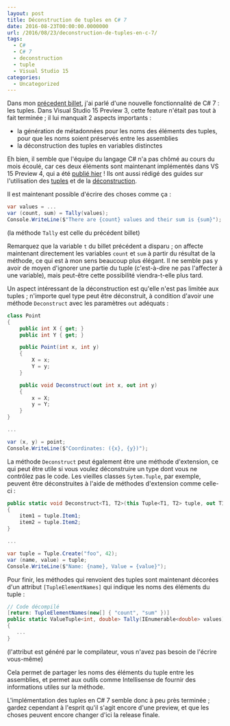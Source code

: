 ```yaml
---
layout: post
title: Déconstruction de tuples en C# 7
date: 2016-08-23T00:00:00.0000000
url: /2016/08/23/deconstruction-de-tuples-en-c-7/
tags:
  - C#
  - C# 7
  - deconstruction
  - tuple
  - Visual Studio 15
categories:
  - Uncategorized
---
```



Dans mon [précedent billet](/2016/07/28/tuples-en-c-7/), j'ai parlé d'une nouvelle fonctionnalité de C# 7 : les tuples. Dans Visual Studio 15 Preview 3, cette feature n'était pas tout à fait terminée ; il lui manquait 2 aspects importants :

- la génération de métadonnées pour les noms des éléments des tuples, pour que les noms soient préservés entre les assemblies
- la déconstruction des tuples en variables distinctes


Eh bien, il semble que l'équipe du langage C# n'a pas chômé au cours du mois écoulé, car ces deux éléments sont maintenant implémentés dans VS 15 Preview 4, qui a été [publié hier](https://blogs.msdn.microsoft.com/visualstudio/2016/08/22/visual-studio-15-preview-4/) ! Ils ont aussi rédigé des guides sur l'utilisation des [tuples](https://github.com/dotnet/roslyn/blob/master/docs/features/tuples.md) et de la [déconstruction](https://github.com/dotnet/roslyn/blob/master/docs/features/deconstruction.md).

Il est maintenant possible d'écrire des choses comme ça :

```csharp
var values = ...
var (count, sum) = Tally(values);
Console.WriteLine($"There are {count} values and their sum is {sum}");
```

(la méthode `Tally` est celle du précédent billet)

Remarquez que la variable `t` du billet précédent a disparu ; on affecte maintenant directement les variables `count` et `sum` à partir du résultat de la méthode, ce qui est à mon sens beaucoup plus élégant. Il ne semble pas y avoir de moyen d'ignorer une partie du tuple (c'est-à-dire ne pas l'affecter à une variable), mais peut-être cette possibilité viendra-t-elle plus tard.

Un aspect intéressant de la déconstruction est qu'elle n'est pas limitée aux tuples ; n'importe quel type peut être déconstruit, à condition d'avoir une méthode `Deconstruct` avec les paramètres `out` adéquats :

```csharp
class Point
{
    public int X { get; }
    public int Y { get; }

    public Point(int x, int y)
    {
        X = x;
        Y = y;
    }

    public void Deconstruct(out int x, out int y)
    {
        x = X;
        y = Y;
    }
}

...

var (x, y) = point;
Console.WriteLine($"Coordinates: ({x}, {y})");
```

La méthode `Deconstruct` peut également être une méthode d'extension, ce qui peut être utile si vous voulez déconstruire un type dont vous ne contrôlez pas le code. Les vieilles classes `Sytem.Tuple`, par exemple, peuvent être déconstruites à l'aide de méthodes d'extension comme celle-ci :

```csharp
public static void Deconstruct<T1, T2>(this Tuple<T1, T2> tuple, out T1 item1, out T2 item2)
{
    item1 = tuple.Item1;
    item2 = tuple.Item2;
}

...

var tuple = Tuple.Create("foo", 42);
var (name, value) = tuple;
Console.WriteLine($"Name: {name}, Value = {value}");
```

Pour finir, les méthodes qui renvoient des tuples sont maintenant décorées d'un attribut `[TupleElementNames]` qui indique les noms des éléments du tuple :

```csharp
// Code décompilé
[return: TupleElementNames(new[] { "count", "sum" })]
public static ValueTuple<int, double> Tally(IEnumerable<double> values)
{
   ...
}
```

(l'attribut est généré par le compilateur, vous n'avez pas besoin de l'écrire vous-même)

Cela permet de partager les noms des éléments du tuple entre les assemblies, et permet aux outils comme Intellisense de fournir des informations utiles sur la méthode.

L'implémentation des tuples en C# 7 semble donc à peu près terminée ; gardez cependant à l'esprit qu'il s'agit encore d'une preview, et que les choses peuvent encore changer d'ici la release finale.


